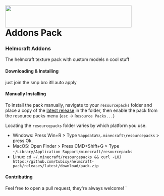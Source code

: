 <h1 align=""><img height="70" width="400" src="https://media.discordapp.net/attachments/717191084677136408/798206406541049896/image0.gif"> Addons Pack</h1>

### Helmcraft Addons

The helmcraft texture pack with custom models n cool stuff

#### Downloading & Installing

just join the smp bro itll auto apply

#### Manually Installing

To install the pack manually, navigate to your `resourcepacks` folder and place a copy of the [latest release]('https://github.com/Cubixy/helmcraft-pack/releases/latest/download/pack.zip') in the folder, then enable the pack from the resource packs menu (`esc` -> `Resource Packs...`)

Locating the `resourcepacks` folder varies by which platform you use.

- Windows: Press Win+R > Type `%appdata%\.minecraft\resourcepacks` > press Ok.
- MacOS: Open Finder > Press CMD+Shift+G > Type `~/Library/Application Support/minecraft/resourcepacks`
- Linux: `cd ~/.minecraft/resourcepacks && curl -LOJ https://github.com/Cubixy/helmcraft-pack/releases/latest/download/pack.zip`

#### Contributing

Feel free to open a pull request, they're always welcome!
`
